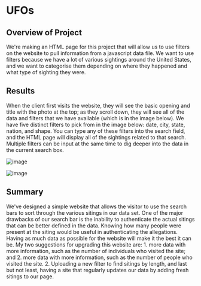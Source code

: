 # UFOs

## Overview of Project

We're making an HTML page for this project that will allow us to use filters on the website to pull information from a javascript data file. We want to use filters because we have a lot of various sightings around the United States, and we want to categorise them depending on where they happened and what type of sighting they were.

## Results

When the client first visits the website, they will see the basic opening and title with the photo at the top; as they scroll down, they will see all of the data and filters that we have available (which is in the image below). We have five distinct filters to pick from in the image below: date, city, state, nation, and shape. You can type any of these filters into the search field, and the HTML page will display all of the sightings related to that search. Multiple filters can be input at the same time to dig deeper into the data in the current search box.

![image](https://user-images.githubusercontent.com/82549869/124528793-154ce480-ddd7-11eb-9cbc-0a3066c22af5.png)

![image](https://user-images.githubusercontent.com/82549869/124528831-285fb480-ddd7-11eb-8cd3-90c81354f621.png)

## Summary

We've designed a simple website that allows the visitor to use the search bars to sort through the various sitings in our data set. One of the major drawbacks of our search bar is the inability to authenticate the actual sitings that can be better defined in the data. Knowing how many people were present at the siting would be useful in authenticating the allegations. Having as much data as possible for the website will make it the best it can be. My two suggestions for upgrading this website are: 1. more data with more information, such as the number of individuals who visited the site; and 2. more data with more information, such as the number of people who visited the site. 2. Uploading a new filter to find sitings by length, and last but not least, having a site that regularly updates our data by adding fresh sitings to our page.
